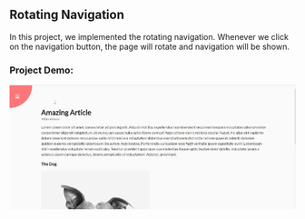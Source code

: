 ## Rotating Navigation
In this project, we implemented the rotating navigation. Whenever we click on the navigation button, the page will rotate and navigation will be shown.

### Project Demo:
![Project Demo](https://github.com/milan-vishnoi/50-Days-50-Projects/blob/main/3.%20Rotating%20Navigation/demo.gif)